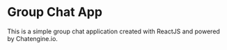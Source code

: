# Group Chat App
This is a simple group chat application created with ReactJS and powered by Chatengine.io.

